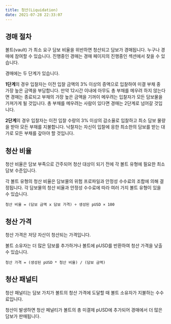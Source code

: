 ```yaml
---
title: 청산(Liquidation)
date: 2021-07-28 22:33:07
---
```


## 경매 절차

볼트(vault) 가 최소 요구 담보 비율을 위반하면 청산되고 담보가 경매됩니다. 누구나 경매에 참여할 수 있습니다. 진행중인 경매는 경매 페이지의 진행중인 섹션에서 찾을 수 있습니다.

경매에는 두 단계가 있습니다.

**1단계**의 경우 입찰자는 이전 입찰 금액의 3% 이상의 증액으로 입찰하여 미결 부채 중 가장 높은 금액을 부담합니다. 만약 12시간 이내에 아무도 총 부채를 메우려 하지 않는다면 경매는 종료되고 부채의 가장 높은 금액을 기꺼이 메우려는 입찰자가 모든 담보물을 가져가게 될 것입니다. 총 부채를 메우려는 사람이 있다면 경매는 2단계로 넘어갈 것입니다.

**2단계**의 경우 입찰자는 이전 입찰 수량의 3% 이상의 감소율로 입찰하고 최소 담보 물량을 받아 모든 부채를 지불합니다. 낙찰자는 자신이 입찰에 응한 최소한의 담보를 받는 대가로 모든 부채를 갚아야 할 것입니다.

## 청산 비율

청산 비율은 담보 부족으로 간주되어 청산 대상이 되기 전에 각 볼트 유형에 필요한 최소 담보 수준입니다.

각 볼트 유형의 청산 비율은 담보물의 위험 프로파일과 안정성 수수료의 조합에 의해 결정됩니다. 각 담보물의 청산 비율과 안정성 수수료에 따라 여러 가지 볼트 유형이 있을 수 있습니다.

```
청산 비율 = (담보 금액 x 담보 가격) ÷ 생성된 pUSD × 100
```

## 청산 가격

청산 가격은 저당 자산이 청산되는 가격입니다.

볼트 소유자는 더 많은 담보를 추가하거나 볼트에 pUSD를 반환하여 청산 가격을 낮출 수 있습니다.

```
청산 가격 = (생성된 pUSD * 청산 비율) / (담보 금액)
```

## 청산 패널티

청산 패널티는 담보 가치가 볼트의 청산 가격에 도달할 때 볼트 소유자가 지불하는 수수료입니다.

청산이 발생하면 청산 페널티가 볼트의 총 미결제 pUSD에 추가되어 경매에서 더 많은 담보가 판매됩니다.

